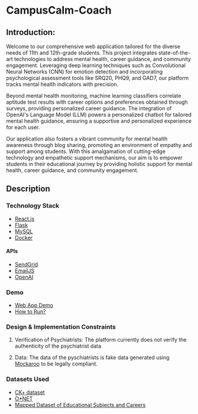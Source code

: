 # CampusCalm-Coach

## Introduction:
Welcome to our comprehensive web application tailored for the diverse needs of 11th and 12th-grade students. This project integrates state-of-the-art technologies to address mental health, career guidance, and community engagement. Leveraging deep learning techniques such as Convolutional Neural Networks (CNN) for emotion detection and incorporating psychological assessment tools like SRQ20, PHQ9, and GAD7, our platform tracks mental health indicators with precision.

Beyond mental health monitoring, machine learning classifiers correlate aptitude test results with career options and preferences obtained through surveys, providing personalized career guidance. The integration of OpenAI's Language Model (LLM) powers a personalized chatbot for tailored mental health guidance, ensuring a supportive and personalized experience for each user.

Our application also fosters a vibrant community for mental health awareness through blog sharing, promoting an environment of empathy and support among students. With this amalgamation of cutting-edge technology and empathetic support mechanisms, our aim is to empower students in their educational journey by providing holistic support for mental health, career guidance, and community engagement.



## Description
### Technology Stack
- [React.js](https://react.dev/)
- [Flask](https://flask.palletsprojects.com/en/2.3.x/)
- [MySQL](https://www.mysql.com/)
- [Docker](https://docs.docker.com/)
#### APIs
- [SendGrid](https://sendgrid.com/solutions/email-api/)
- [EmailJS](https://www.emailjs.com/)
- [OpenAI](https://platform.openai.com/docs/introduction)
### Demo
- [Web App Demo](https://drive.google.com/file/d/1kEYrffR-U3QJDdUio9myN8tcX3XXF1y1/view?usp=drive_link)
- [How to Run?](https://drive.google.com/file/d/1kEYrffR-U3QJDdUio9myN8tcX3XXF1y1/view?usp=drive_link)

### Design & Implementation Constraints
1. Verification of Psychiatrists:
The platform currently does not verify the authenticity of the psychiatrist data   

2. Data:
   The data of the pyschiatrists is fake data generated using [Mockaroo](https://www.mockaroo.com/) to be legally compliant.

### Datasets Used
- [CK+ dataset](https://www.kaggle.com/datasets/davilsena/ckdataset)
- [O*NET](https://www.onetonline.org/)
- [Mapped Dataset of Educational Subjects and Careers](https://docs.google.com/spreadsheets/d/1k47p3yOq6oqPPqlFgJVHiLhHaAzm7C9GHTLIoZrG3YI/edit?usp=sharing)


